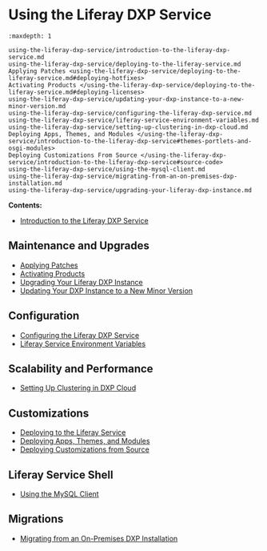 # Using the Liferay DXP Service

```{toctree}
:maxdepth: 1

using-the-liferay-dxp-service/introduction-to-the-liferay-dxp-service.md
using-the-liferay-dxp-service/deploying-to-the-liferay-service.md
Applying Patches <using-the-liferay-dxp-service/deploying-to-the-liferay-service.md#deploying-hotfixes>
Activating Products </using-the-liferay-dxp-service/deploying-to-the-liferay-service.md#deploying-licenses>
using-the-liferay-dxp-service/updating-your-dxp-instance-to-a-new-minor-version.md
using-the-liferay-dxp-service/configuring-the-liferay-dxp-service.md
using-the-liferay-dxp-service/liferay-service-environment-variables.md
using-the-liferay-dxp-service/setting-up-clustering-in-dxp-cloud.md
Deploying Apps, Themes, and Modules </using-the-liferay-dxp-service/introduction-to-the-liferay-dxp-service#themes-portlets-and-osgi-modules>
Deploying Customizations From Source </using-the-liferay-dxp-service/introduction-to-the-liferay-dxp-service#source-code>
using-the-liferay-dxp-service/using-the-mysql-client.md
using-the-liferay-dxp-service/migrating-from-an-on-premises-dxp-installation.md
using-the-liferay-dxp-service/upgrading-your-liferay-dxp-instance.md
```

**Contents:**

- [Introduction to the Liferay DXP Service](./using-the-liferay-dxp-service/introduction-to-the-liferay-dxp-service.md)

## Maintenance and Upgrades

- [Applying Patches](./using-the-liferay-dxp-service/introduction-to-the-liferay-dxp-service.md#deploying-hotfixes)
- [Activating Products](./using-the-liferay-dxp-service/introduction-to-the-liferay-dxp-service.md#deploying-licenses)
- [Upgrading Your Liferay DXP Instance](./using-the-liferay-dxp-service/upgrading-your-liferay-dxp-instance.md)
- [Updating Your DXP Instance to a New Minor Version](./using-the-liferay-dxp-service/updating-your-dxp-instance-to-a-new-minor-version.md)

## Configuration

- [Configuring the Liferay DXP Service](./using-the-liferay-dxp-service/configuring-the-liferay-dxp-service.md)
- [Liferay Service Environment Variables](./using-the-liferay-dxp-service/liferay-service-environment-variables.md)

## Scalability and Performance

- [Setting Up Clustering in DXP Cloud](./using-the-liferay-dxp-service/setting-up-clustering-in-dxp-cloud.md)

## Customizations

- [Deploying to the Liferay Service](./using-the-liferay-dxp-service/deploying-to-the-liferay-service.md)
- [Deploying Apps, Themes, and Modules](./using-the-liferay-dxp-service/deploying-to-the-liferay-service.md#deploying-themes-portlets-and-osgi-modules)
- [Deploying Customizations from Source](./using-the-liferay-dxp-service/deploying-to-the-liferay-service.md#building-and-deploying-source-code)

## Liferay Service Shell

- [Using the MySQL Client](./using-the-liferay-dxp-service/using-the-mysql-client.md)

## Migrations

- [Migrating from an On-Premises DXP Installation](./using-the-liferay-dxp-service/migrating-from-an-on-premises-dxp-installation.md)
